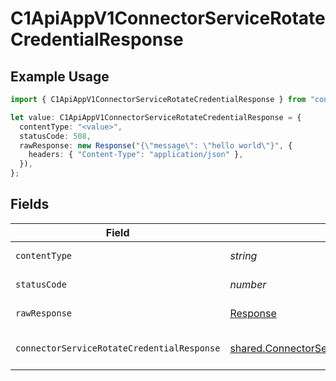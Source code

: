 # C1ApiAppV1ConnectorServiceRotateCredentialResponse

## Example Usage

```typescript
import { C1ApiAppV1ConnectorServiceRotateCredentialResponse } from "conductorone-sdk-typescript/sdk/models/operations";

let value: C1ApiAppV1ConnectorServiceRotateCredentialResponse = {
  contentType: "<value>",
  statusCode: 508,
  rawResponse: new Response("{\"message\": \"hello world\"}", {
    headers: { "Content-Type": "application/json" },
  }),
};
```

## Fields

| Field                                                                                                                     | Type                                                                                                                      | Required                                                                                                                  | Description                                                                                                               |
| ------------------------------------------------------------------------------------------------------------------------- | ------------------------------------------------------------------------------------------------------------------------- | ------------------------------------------------------------------------------------------------------------------------- | ------------------------------------------------------------------------------------------------------------------------- |
| `contentType`                                                                                                             | *string*                                                                                                                  | :heavy_check_mark:                                                                                                        | HTTP response content type for this operation                                                                             |
| `statusCode`                                                                                                              | *number*                                                                                                                  | :heavy_check_mark:                                                                                                        | HTTP response status code for this operation                                                                              |
| `rawResponse`                                                                                                             | [Response](https://developer.mozilla.org/en-US/docs/Web/API/Response)                                                     | :heavy_check_mark:                                                                                                        | Raw HTTP response; suitable for custom response parsing                                                                   |
| `connectorServiceRotateCredentialResponse`                                                                                | [shared.ConnectorServiceRotateCredentialResponse](../../../sdk/models/shared/connectorservicerotatecredentialresponse.md) | :heavy_minus_sign:                                                                                                        | ConnectorServiceRotateCredentialResponse is the response returned by the rotate method.                                   |